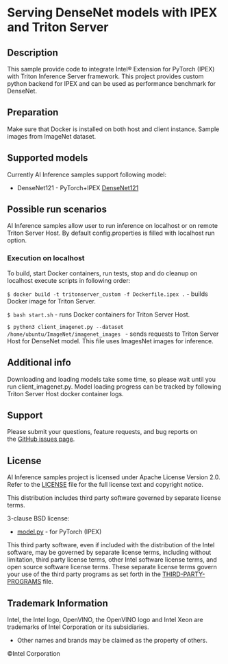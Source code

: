 # Serving DenseNet models with IPEX and Triton Server

## Description
This sample provide code to integrate Intel® Extension for PyTorch (IPEX) with Triton Inference Server framework. This project provides custom python backend for IPEX and can be used as performance benchmark for DenseNet.

## Preparation
Make sure that Docker is installed on both host and client instance.
Sample images from ImageNet dataset. 

## Supported models
Currently AI Inference samples support following model:
- DenseNet121        - PyTorch+IPEX [DenseNet121](https://pytorch.org/hub/pytorch_vision_densenet/ "DenseNet121")

## Possible run scenarios
AI Inference samples allow user to run inference on localhost or on remote Triton Server Host. 
By default config.properties is filled with localhost run option. 

### Execution on localhost
To build, start Docker containers, run tests, stop and do cleanup on localhost execute scripts in following order:

`$ docker build -t tritonserver_custom -f Dockerfile.ipex .`  - builds Docker image for Triton Server.

`$ bash start.sh`  - runs Docker containers for Triton Server Host.

`$ python3 client_imagenet.py --dataset /home/ubuntu/ImageNet/imagenet_images `  - sends requests to Triton Server Host for DenseNet model. This file uses ImagesNet images for inference. 

## Additional info
Downloading and loading models take some time, so please wait until you run client_imagenet.py.
Model loading progress can be tracked by following Triton Server Host docker container logs.

## Support
Please submit your questions, feature requests, and bug reports on the [GitHub issues page](https://github.com/intel/intel-ai-inference-samples/issues).

## License 
AI Inference samples project is licensed under Apache License Version 2.0. Refer to the [LICENSE](../LICENSE) file for the full license text and copyright notice.

This distribution includes third party software governed by separate license terms.

3-clause BSD license:
- [model.py](./model_repository/densenet/1/model.py) -  for PyTorch (IPEX)

This third party software, even if included with the distribution of the Intel software, may be governed by separate license terms, including without limitation, third party license terms, other Intel software license terms, and open source software license terms. These separate license terms govern your use of the third party programs as set forth in the [THIRD-PARTY-PROGRAMS](./THIRD-PARTY-PROGRAMS) file.

## Trademark Information
Intel, the Intel logo, OpenVINO, the OpenVINO logo and Intel Xeon are trademarks of Intel Corporation or its subsidiaries.
* Other names and brands may be claimed as the property of others.

&copy;Intel Corporation

